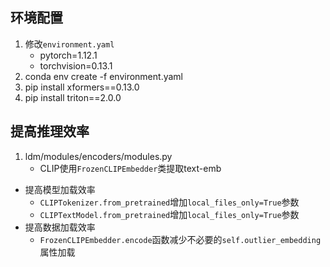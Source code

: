 ## 环境配置
1. 修改`environment.yaml`
   - pytorch=1.12.1
   - torchvision=0.13.1
2. conda env create -f environment.yaml
3. pip install xformers==0.13.0
4. pip install triton==2.0.0

## 提高推理效率
1. ldm/modules/encoders/modules.py
   - CLIP使用`FrozenCLIPEmbedder`类提取text-emb
 - 提高模型加载效率
   - `CLIPTokenizer.from_pretrained`增加`local_files_only=True`参数
   - `CLIPTextModel.from_pretrained`增加`local_files_only=True`参数
 - 提高数据加载效率
   - `FrozenCLIPEmbedder.encode`函数减少不必要的`self.outlier_embedding`属性加载